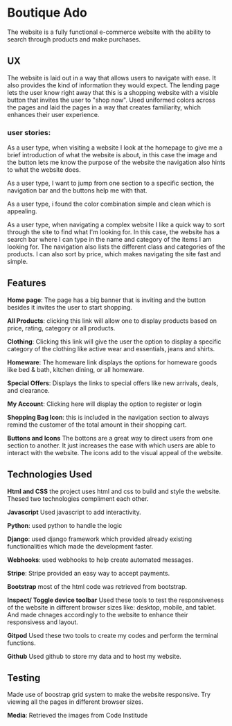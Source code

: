 # **Boutique Ado**
The website is a fully functional e-commerce website with the ability to search through products and make purchases. 

## **UX**
The website is laid out in a way that allows users to navigate with ease. It also provides the kind of information they would expect. 
The lending page lets the user know right away that this is a shopping website with a visible button that invites the user to "shop now". 
Used uniformed colors across the pages and laid the pages in a way that creates familiarity, which enhances their user experience.

### **user stories**:
As a user type, when visiting a website I look at the homepage to give me a brief introduction of what the website is about, in this case the image and the button lets me know the purpose of the website
the navigation also hints to what the website does.

As a user type, I want to jump from one section to a specific section, the navigation bar and the buttons help me with that.

As a user type, i found the color combination simple and clean which is appealing.

As a user type, when navigating a complex website I like a quick way to sort through the site to find what I'm looking for. In this case, the website
has a search bar where I can type in the name and category of the items I am looking for. The navigation also lists the different class and 
categories of the products. I can also sort by price, which makes navigating the site fast and simple.

## **Features**
 
**Home page**: The page has a big banner that is inviting and the button besides it invites the user to start shopping.

**All Products**: clicking this link will allow one to display products based on price, rating, category or all products.

**Clothing**: Clicking this link will give the user the option to display a specific category of the clothing like active wear and essentials, jeans and shirts.

**Homeware**: The homeware link displays the options for homeware goods like bed & bath, kitchen dining, or all homeware.

**Special Offers**: Displays the links to special offers like new arrivals, deals, and clearance.

**My Account**: Clicking here will display the option to register or login

**Shopping Bag Icon**: this is included in the navigation section to always remind the customer of the total amount in their shopping cart.

**Buttons and Icons**
The bottons are a great way to direct users from one section to another. It just increases the ease with which users are able to interact with the website.
The icons add to the visual appeal of the website.

## **Technologies Used**

**Html and CSS**
the project uses html and css to build and style the website. Thesed two technologies compliment each other.

**Javascript**
Used javascript to add interactivity.

**Python**: used python to handle the logic

**Django**: used django framework which provided already existing functionalities which made the development faster.

**Webhooks**: used webhooks to help create automated messages.

**Stripe**: Stripe provided an easy way to accept payments.

**Bootstrap**
most of the html code was retrieved from bootstrap.

**Inspect/ Toggle device toolbar**
Used these tools to test the responsiveness of the website in different browser sizes like: desktop, mobile, and tablet. And made chnages accordingly to the website to enhance their responsivess and layout.

**Gitpod**
Used these two tools to create my codes and perform the terminal functions.

**Github**
Used github to store my data and to host my website.

## **Testing**

Made use of boostrap grid system to make the website responsive. Try viewing all the pages in different browser sizes.

**Media**: Retrieved the images from Code Institude





